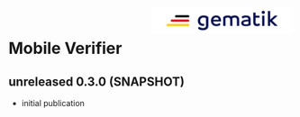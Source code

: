 <img align="right" width="250" height="47" src="Gematik_Logo_Flag_With_Background.png"/> <br/>

# Mobile Verifier

## unreleased 0.3.0 (SNAPSHOT) 

- initial publication 